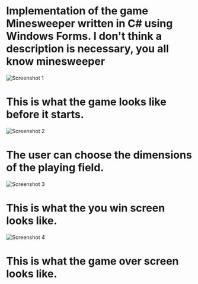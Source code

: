 # Implementation of the game Minesweeper written in C# using Windows Forms. I don't think a description is necessary, you all know minesweeper

![Screenshot 1]( https://github.com/Otasmacour/Minesweeper/assets/111227700/0887a209-9529-418e-9249-ffe91524e57d)
# This is what the game looks like before it starts.


<!---->
![Screenshot 2](https://github.com/Otasmacour/Minesweeper/assets/111227700/9a025b6f-522a-4331-ab83-c8382bbe5701)
# The user can choose the dimensions of the playing field.

<!---->

![Screenshot 3](https://github.com/Otasmacour/Minesweeper/assets/111227700/3bf39415-67a4-4468-98e1-fc7efe905b22)
# This is what the you win screen looks like.
<!---->

![Screenshot 4](https://github.com/Otasmacour/Minesweeper/assets/111227700/1a03a2b8-80c2-4401-9f9a-be4be3d17930)

# This is what the game over screen looks like.
